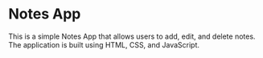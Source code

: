 # Notes App

This is a simple Notes App that allows users to add, edit, and delete notes. The application is built using HTML, CSS, and JavaScript.
